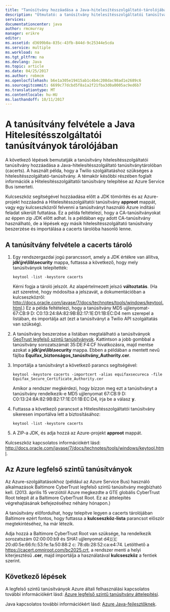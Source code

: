 ```yaml
---
title: "Tanúsítvány hozzáadása a Java-hitelesítésszolgáltató-tárolójába |} Microsoft Docs"
description: "Útmutató: a tanúsítvány hitelesítésszolgáltatói tanúsítvány hozzáadása a Java-hitelesítésszolgáltató (cacerts) tanúsítványtároló Twilio szolgáltatáshoz vagy Azure Service Bus."
services: 
documentationcenter: java
author: rmcmurray
manager: erikre
editor: 
ms.assetid: d3699b0a-835c-43fb-844d-9c25344e5cda
ms.service: multiple
ms.workload: na
ms.tgt_pltfrm: na
ms.devlang: Java
ms.topic: article
ms.date: 04/25/2017
ms.author: robmcm
ms.openlocfilehash: b6e1a305e19415ab1c4b4c208dac98ad1e2689c6
ms.sourcegitcommit: 6699c77dcbd5f8a1a2f21fba3d0a0005ac9ed6b7
ms.translationtype: MT
ms.contentlocale: hu-HU
ms.lasthandoff: 10/11/2017
---
```

# <a name="adding-a-certificate-to-the-java-ca-certificates-store"></a>A tanúsítvány felvétele a Java Hitelesítésszolgáltatói tanúsítványok tárolójában
A következő lépések bemutatják a tanúsítvány hitelesítésszolgáltatói tanúsítvány hozzáadása a Java-hitelesítésszolgáltató tanúsítványtárolóban (cacerts). A használt példa, hogy a Twilio szolgáltatáshoz szükséges a hitelesítésszolgáltató-tanúsítvány. A témakör későbbi részében foglalt információk a Hitelesítésszolgáltatói tanúsítvány telepítése az Azure Service Bus ismerteti. 

Kulcseszköz segítségével hozzáadása előtt a JDK tömörítés és az Azure-projekt hozzáadná a Hitelesítésszolgáltatói tanúsítvány **approot** mappát, vagy egy kulcseszközről felvenni a tanúsítványt használó Azure indítási feladat sikerült futtatása. Ez a példa feltételezi, hogy a CA-tanúsítványokat az éppen zip JDK előtt adhat. Is a példában egy adott CA-tanúsítvány használható, de a lépések egy másik hitelesítésszolgáltató tanúsítvány beszerzése és importálása a cacerts tárolóba hasonló lenne.

## <a name="to-add-a-certificate-to-the-cacerts-store"></a>A tanúsítvány felvétele a cacerts tároló
1. Egy rendszergazdai jogú parancssort, amely a JDK értékre van állítva, **jdk\jre\lib\security** mappa, futtassa a következő, hogy mely tanúsítványok telepítették:
   
    `keytool -list -keystore cacerts`
   
    Kérni fogja a tároló jelszót. Az alapértelmezett jelszó **változtatás**. (Ha azt szeretné, hogy módosítsa a jelszavát, a dokumentációban a kulcseszközről: <http://docs.oracle.com/javase/7/docs/technotes/tools/windows/keytool.html>.) Ez a példa feltételezi, hogy a tanúsítvány MD5 ujjlenyomat-67:CB:9 D: C0:13:24:8A:82:9B:B2:17:1E:D1:1B:EC:D4 nem szerepel a listában, és importálja azt (ezt a tanúsítványt a Twilio API szolgáltatás van szükség).
2. A tanúsítvány beszerzése a listában megtalálható a tanúsítványok [GeoTrust legfelső szintű tanúsítványok](http://www.geotrust.com/resources/root-certificates/). Kattintson a jobb gombbal a tanúsítvány sorozatszámát 35:DE:F4:CF hivatkozásra, majd mentse azokat a **jdk\jre\lib\security** mappa. Ebben a példában a mentett nevű fájlba **Equifax\_biztonságos\_tanúsítvány\_Authority.cer**.
3. Importálja a tanúsítványt a következő parancs segítségével:
   
    `keytool -keystore cacerts -importcert -alias equifaxsecureca -file Equifax_Secure_Certificate_Authority.cer`
   
    Amikor a rendszer megkérdezi, hogy bízzon meg ezt a tanúsítványt a tanúsítvány rendelkezik-e MD5 ujjlenyomat 67:CB:9 D: C0:13:24:8A:82:9B:B2:17:1E:D1:1B:EC:D4, írja be a válasz **y**.
4. Futtassa a következő parancsot a Hitelesítésszolgáltatói tanúsítvány sikeresen importálva lett a biztosításához:
   
    `keytool -list -keystore cacerts`
5. A ZIP-a JDK, és adja hozzá az Azure-projekt **approot** mappát.

Kulcseszköz kapcsolatos információkért lásd: <http://docs.oracle.com/javase/7/docs/technotes/tools/windows/keytool.html>.

## <a name="azure-root-certificates"></a>Az Azure legfelső szintű tanúsítványok
Az Azure-szolgáltatásokhoz (például az Azure Service Bus) használó alkalmazások Baltimore CyberTrust legfelső szintű tanúsítvány megbízható kell. (2013. április 15 verziótól Azure megkezdte a GTE globális CyberTrust Root telepít át a Baltimore CyberTrust Root. Ez az áttelepítés végrehajtásának befejezéséhez néhány hónapon.)

A tanúsítvány előfordulhat, hogy telepítve legyen a cacerts tárolójában Baltimore ezért fontos, hogy futtassa a **kulcseszköz-lista** parancsot először megtekintéséhez, ha már létezik.

Adja hozzá a Baltimore CyberTrust Root van szüksége, ha rendelkezik sorozatszám 02:00:00:b9 és SHA1 ujjlenyomat d4:de:20:d0:5e:66:fc:53:fe:1a:50:88:2 c: 78:db:28:52:ca:e4:74. Letölthető a <https://cacert.omniroot.com/bc2025.crt>, a rendszer menti a helyi kiterjesztésű **.cer**, majd importálja a használatával **kulcseszköz** a fentiek szerint.

## <a name="next-steps"></a>Következő lépések
A legfelső szintű tanúsítványok Azure általi felhasználási kapcsolatos további információkért lásd: [Azure legfelső szintű tanúsítvány áttelepítési](http://blogs.msdn.com/b/windowsazure/archive/2013/03/15/windows-azure-root-certificate-migration.aspx).

Java kapcsolatos további információkért lásd: [Azure Java-fejlesztőknek](/java/azure).

